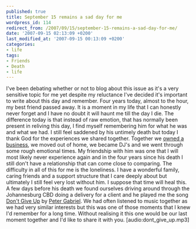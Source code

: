 ```yaml
---
published: true
title: September 15 remains a sad day for me
wordpress_id: 114
redirect_from: /2007/09/15/september-15-remains-a-sad-day-for-me/
date: '2007-09-15 02:13:09 +0200'
last_modified_at: '2007-09-15 00:13:09 +0200'
categories:
- life
tags:
- Friends
- Death
- life
---
```

I've been debating whether or not to blog about this issue as it's a very sensitive topic for me yet despite my reluctance I've decided it's important to write about this day and remember.
Four years today, almost to the hour, my best friend passed away. It is a moment in my life that I can honestly never forget and I have no doubt it will haunt me till the day I die. The difference today is that instead of raw emotion, that has normally been present in reliving this day, I find myself remembering him for what he was and what we had. I still feel saddened by his untimely death but today I thank God for the experiences we shared together.
Together we <a href="http://www.dontq.co.za/">owned a business</a>, we moved out of home, we became DJ's and we went through some rough emotional times. My friendship with him was one that I will most likely never experience again and in the four years since his death I still don't have a relationship that can come close to comparing.
The difficulty in all of this for me is the loneliness. I have a wonderful family, caring friends and a support structure that I care deeply about but ultimately I still feel very lost without him. I suppose that time will heal this.
A few days before his death we found ourselves driving around through the Johannesburg CBD doing a delivery for a client and he played me the song <a href="http://en.wikipedia.org/wiki/Don't_Give_Up_(Peter_Gabriel_and_Kate_Bush_song)">Don't Give Up</a> by <a href="http://en.wikipedia.org/wiki/Peter_Gabriel">Peter Gabriel</a>. We had often listened to music together as we had very similar interests but this was one of those moments that I knew I'd remember for a long time. 
Without realising it this one would be our last moment together and I'd like to share it with you.
[audio:dont_give_up.mp3]
